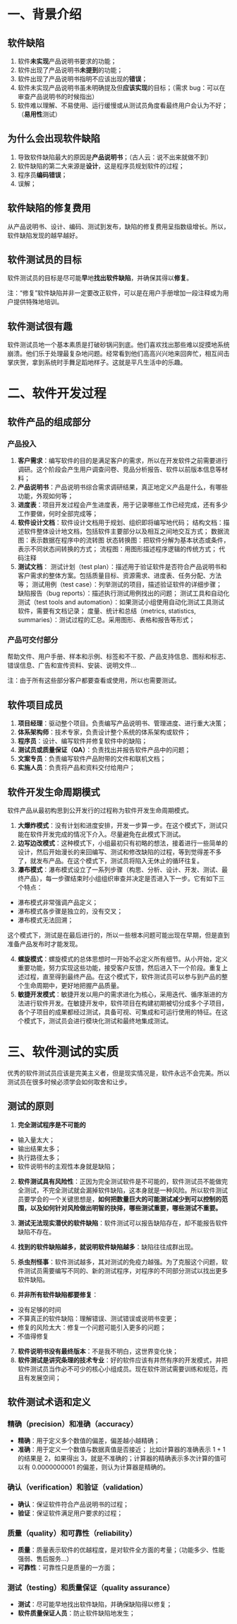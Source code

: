 # 一、背景介绍
## 软件缺陷
1. 软件**未实现**产品说明书要求的功能；
2. 软件出现了产品说明书**未提到**的功能；
3. 软件出现了产品说明书指明不应该出现的**错误**；
4. 软件未实现产品说明书虽未明确提及但**应该实现**的目标；（需求 bug：可以在审查产品说明书的时候指出）
5. 软件难以理解、不易使用、运行缓慢或从测试员角度看最终用户会认为不好；（**易用性**测试）

## 为什么会出现软件缺陷
1. 导致软件缺陷最大的原因是**产品说明书**；（古人云：说不出来就做不到）
2. 软件缺陷的第二大来源是**设计**，这是程序员规划软件的过程；
3. 程序员**编码错误**；
4. 误解；

## 软件缺陷的修复费用
从产品说明书、设计、编码、测试到发布，缺陷的修复费用呈指数级增长。所以，软件缺陷发现的越早越好。

## 软件测试员的目标
软件测试员的目标是尽可能**早**地**找出软件缺陷**，并确保其得以**修复**。

注：“修复”软件缺陷并非一定要改正软件，可以是在用户手册增加一段注释或为用户提供特殊地培训。

## 软件测试很有趣
软件测试员地一个基本素质是打破砂锅问到底。他们喜欢找出那些难以捉摸地系统崩溃。他们乐于处理最复杂地问题。经常看到他们高高兴兴地来回奔忙，相互间击掌庆贺，拿到系统时手舞足蹈地样子。这就是平凡生活中的乐趣。

# 二、软件开发过程

## 软件产品的组成部分
### 产品投入
1. **客户需求**：编写软件的目的是满足客户的需求，所以在开发软件之前需要进行调研。这个阶段会产生用户调查问卷、竞品分析报告、软件以前版本信息等材料；
2. **产品说明书**：产品说明书综合需求调研结果，真正地定义产品是什么，有哪些功能，外观如何等；
3. **进度表**：项目开发过程会产生进度表，用于记录哪些工作已经完成，还有多少工作要做，何时全部完成等；
4. **软件设计文档**：软件设计文档用于规划、组织即将编写地代码；
 结构文档：描述软件整体设计地文档，包括软件主要部分以及相互之间地交互方式；
 数据流图：表示数据在程序中的流转图
 状态转换图：把软件分解为基本状态或条件，表示不同状态间转换的方式；
 流程图：用图形描述程序逻辑的传统方式；
 代码注释
5. **测试文档**：
 测试计划（test plan）：描述用于验证软件是否符合产品说明书和客户需求的整体方案。包括质量目标、资源需求、进度表、任务分配、方法等；
 测试用例（test case）：列举测试的项目，描述验证软件的详细步骤；
 缺陷报告（bug reports）：描述执行测试用例找出的问题；
 测试工具和自动化测试（test tools and automation）：如果测试小组使用自动化测试工具测试软件，需要有文档记录；
 度量、统计和总结（metrics, statistics, summaries）：测试过程的汇总。采用图形、表格和报告等形式；
### 产品可交付部分
帮助文件、用户手册、样本和示例、标签和不干胶、产品支持信息、图标和标志、错误信息、广告和宣传资料、安装、说明文件...

注：由于所有这些部分客户都要查看或使用，所以也需要测试。

## 软件项目成员
1. **项目经理**：驱动整个项目。负责编写产品说明书、管理进度、进行重大决策；
2. **体系架构师**：技术专家，负责设计整个系统的体系架构或软件；
3. **程序员**：设计、编写软件并修复软件中的缺陷；
4. **测试员或质量保证（QA）**：负责找出并报告软件产品中的问题；
5. **文案专员**：负责编写软件产品附带的文件和联机文档；
6. **实施人员**：负责将产品和资料交付给用户；

## 软件开发生命周期模式
软件产品从最初构思到公开发行的过程称为软件开发生命周期模式。
1. **大爆炸模式**：没有计划和进度安排，开发一步算一步。在这个模式下，测试只能在软件开发完成的情况下介入。尽量避免在此模式下测试。
2. **边写边改模式**：这种模式下，小组最初只有初略的想法，接着进行一些简单的设计，然后开始漫长的来回编写、测试和修改缺陷的过程，等到觉得差不多了，就发布产品。在这个模式下，测试员将陷入无休止的循环往复。
3. **瀑布模式**：瀑布模式设立了一系列步骤（构思、分析、设计、开发、测试、最终产品），每一步骤结束时小组组织审查并决定是否进入下一步。它有如下三个特点：
 - 瀑布模式非常强调产品定义；
 - 瀑布模式各步骤是独立的，没有交叉；
 - 瀑布模式无法回溯；

这个模式下，测试是在最后进行的，所以一些根本问题可能出现在早期，但是直到准备产品发布时才能发现。

4. **螺旋模式**：螺旋模式的总体思想时一开始不必定义所有细节。从小开始，定义重要功能，努力实现这些功能，接受客户反馈，然后进入下一个阶段。重复上述过程，直至得到最终产品。在这个模式下，软件测试员可以参与到产品的整个生命周期中，更好地把握产品质量。
5. **敏捷开发模式**：敏捷开发以用户的需求进化为核心，采用迭代、循序渐进的方法进行软件开发。在敏捷开发中，软件项目在构建初期被切分成多个子项目，各个子项目的成果都经过测试，具备可视、可集成和可运行使用的特征。在这个模式下，测试员会进行模块化测试和最终地集成测试。

# 三、软件测试的实质
优秀的软件测试员应该是完美主义者，但是现实情况是，软件永远不会完美。所以测试员在很多时候必须学会如何取舍和让步。

## 测试的原则
1. **完全测试程序是不可能的**
 - 输入量太大；
 - 输出结果太多；
 - 执行路径太多；
 - 软件说明书的主观性本身就是缺陷；
 
2. **软件测试具有风险性**：正因为完全测试软件是不可能的，软件测试员不能做完全测试，不完全测试就会漏掉软件缺陷，这本身就是一种风险。所以软件测试员要学会的一个关键思想是，**如何把数量巨大的可能测试减少到可以控制的范围，以及如何针对风险做出明智的抉择，哪些测试重要，哪些测试不重要。**

3. **测试无法现实潜伏的软件缺陷**：软件测试可以报告缺陷存在，却不能报告软件缺陷不存在。
4. **找到的软件缺陷越多，就说明软件缺陷越多**：缺陷往往成群出现。
5. **杀虫剂怪事**：软件测试越多，其对测试的免疫力越强。为了克服这个问题，软件测试员需要编写不同的、新的测试程序，对程序的不同部分测试以找出更多软件缺陷。
6. **并非所有软件缺陷都要修复**：
 - 没有足够的时间
 - 不算真正的软件缺陷：理解错误、测试错误或说明书变更；
 - 修复的风险太大：修复一个问题可能引入更多的问题；
 - 不值得修复
 
 7. **软件说明书没有最终版本**：不是我不明白，这世界变化快；
 8. **软件测试是讲究条理的技术专业**：好的软件应该有井然有序的开发模式，并把软件测试员当作必不可少的核心小组成员。现在软件测试需要训练和规范，而且有发展空间；

## 软件测试术语和定义
### 精确（precision）和准确（accuracy）
- **精确**：用于定义多个数值的偏差，偏差越小越精确；
- **准确**：用于定义一个数值与数据真值是否接近；
比如计算器的准确表示 1 + 1 的结果是 2，如果得出 3，就是不准确的；计算器的精确表示多次计算的值可以有 0.0000000001 的偏差，则认为计算器是精确的。
### 确认（verification）和验证（validation）
- **确认**：保证软件符合产品说明书的过程；
- **验证**：保证软件满足用户要求的过程；
### 质量（quality）和可靠性（reliability）
- **质量**：质量表示软件的优越程度，是对软件全方面的考量；（功能多少、性能强弱、售后服务...）
- **可靠性**：可靠性只是质量的一方面；
### 测试（testing）和质量保证（quality assurance）
- **测试**：尽可能早地找出软件缺陷，并确保缺陷得以修复；
- **软件质量保证人员**：防止软件缺陷地发生；
